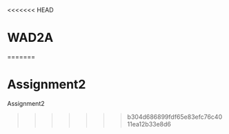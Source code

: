 <<<<<<< HEAD
# WAD2A
=======
# Assignment2
Assignment2
>>>>>>> b304d686899fdf65e83efc76c4011ea12b33e8d6
